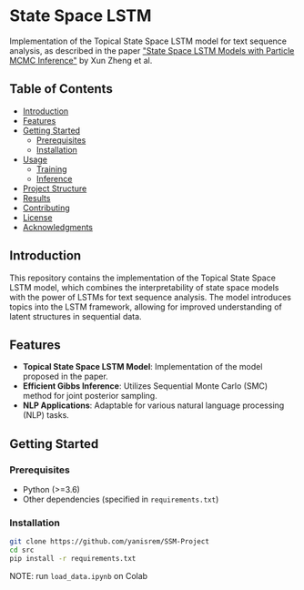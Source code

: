 # State Space LSTM

Implementation of the Topical State Space LSTM model for text sequence analysis, as described in the paper ["State Space LSTM Models with Particle MCMC Inference"](https://arxiv.org/abs/1711.11179) by Xun Zheng et al.

## Table of Contents
- [Introduction](#introduction)
- [Features](#features)
- [Getting Started](#getting-started)
  - [Prerequisites](#prerequisites)
  - [Installation](#installation)
- [Usage](#usage)
  - [Training](#training)
  - [Inference](#inference)
- [Project Structure](#project-structure)
- [Results](#results)
- [Contributing](#contributing)
- [License](#license)
- [Acknowledgments](#acknowledgments)

## Introduction

This repository contains the implementation of the Topical State Space LSTM model, which combines the interpretability of state space models with the power of LSTMs for text sequence analysis. The model introduces topics into the LSTM framework, allowing for improved understanding of latent structures in sequential data.

## Features

- **Topical State Space LSTM Model**: Implementation of the model proposed in the paper.
- **Efficient Gibbs Inference**: Utilizes Sequential Monte Carlo (SMC) method for joint posterior sampling.
- **NLP Applications**: Adaptable for various natural language processing (NLP) tasks.

## Getting Started

### Prerequisites

- Python (>=3.6)
- Other dependencies (specified in `requirements.txt`)

### Installation

```bash
git clone https://github.com/yanisrem/SSM-Project
cd src
pip install -r requirements.txt
```

NOTE: run `load_data.ipynb` on Colab
